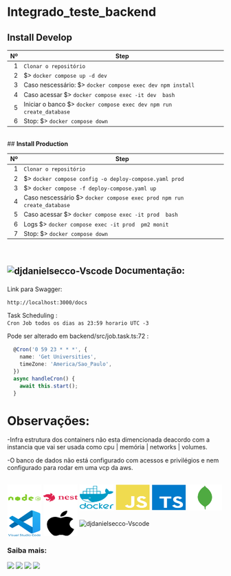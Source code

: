 # Integrado_teste_backend
## <b> Install Develop </b>


| Nº | Step  |
| ---: | ---------- |
|    1 | `Clonar o repositório `|
|    2 | $>   `docker compose up -d dev`   |
|    3 | Caso nescessário: $>  `docker compose exec dev npm install`        |
|    4 | Caso acessar $>  `docker compose exec -it dev  bash`        |
|    5 | Iniciar o banco $>  `docker compose exec dev npm run create_database`        |
|    6 | Stop: $>  `docker compose down`        |
<br>
## <b> Install Production</b>


| Nº | Step  |
| ---: | ---------- |
|    1 | `Clonar o repositório `|
|    2 | $>   `docker compose config -o deploy-compose.yaml prod`   |
|    3 | $>  `docker compose -f deploy-compose.yaml up `        |
|    4 | Caso nescessário $>  `docker compose exec prod npm run create_database`        |
|    5 | Caso acessar $>  `docker compose exec -it prod  bash`        |
|    6 | Logs $>  `docker compose exec -it prod  pm2 monit`        |
|    7 |Stop: $>  `docker compose down`  
  
<br>

##  <div><p> <img align="center" alt="djdanielsecco-Vscode" height="20" width="" src="https://avatars.githubusercontent.com/u/7658037?s=200&v=4">   <b> Documentação: </b></p></div>

Link para Swagger:
```
http://localhost:3000/docs
```

Task Scheduling :
<br>
`
Cron Job todos os dias as 23:59 horario UTC -3
`

Pode ser alterado em backend/src/job.task.ts:72 :
``` ts 
  @Cron('0 59 23 * * *', {
    name: 'Get Universities',
    timeZone: 'America/Sao_Paulo',
  })
  async handleCron() {
    await this.start();
  }
```
# Observações:
-Infra estrutura dos containers não esta dimencionada deacordo com a instancia que vai ser usada como cpu | memória | networks | volumes. 

-O banco de dados não está configurado com acessos e privilégios e nem configurado para rodar em uma vcp da aws.


<div style="display: inline_block"><br>
  <img align="center" alt="djdanielsecco-Node" height="60" width="80" src="https://raw.githubusercontent.com/devicons/devicon/master/icons/nodejs/nodejs-plain-wordmark.svg">
  <img align="center" alt="djdanielsecco-Node" height="60" width="80" src="https://raw.githubusercontent.com/devicons/devicon/master/icons/nestjs/nestjs-plain-wordmark.svg">
  <img align="center" alt="djdanielsecco-Node" height="60" width="80" src="https://raw.githubusercontent.com/devicons/devicon/master/icons/docker/docker-plain-wordmark.svg">
  <img align="center" alt="djdanielsecco-Js" height="60" width="80" src="https://raw.githubusercontent.com/devicons/devicon/master/icons/javascript/javascript-plain.svg">
  <img align="center" alt="djdanielsecco-Ts" height="60" width="80" src="https://raw.githubusercontent.com/devicons/devicon/master/icons/typescript/typescript-plain.svg">
  <img align="center" alt="djdanielsecco-Ts" height="60" width="80" src="https://raw.githubusercontent.com/devicons/devicon/master/icons/mongodb/mongodb-plain.svg">
  <img align="center" alt="djdanielsecco-Vscode" height="60" width="80" src="https://raw.githubusercontent.com/devicons/devicon/master/icons/vscode/vscode-original-wordmark.svg">
  <img align="center" alt="djdanielsecco-Vscode" height="60" width="80" src="https://raw.githubusercontent.com/devicons/devicon/master/icons/apple/apple-original.svg">
  <img align="center" alt="djdanielsecco-Vscode" height="60" width="" src="https://avatars.githubusercontent.com/u/7658037?s=200&v=4">
</div>

 ### Saiba mais:
<div> 
   <a href="https://www.linkedin.com/in/daniel-secco-zanotto-5932b532/" target="_blank"><img src="https://img.shields.io/badge/-LinkedIn-%230077B5?style=for-the-badge&logo=linkedin&logoColor=white" target="_blank"></a> 
  <a href = "mailto: djdanielsecco1@gmail.com"><img src="https://img.shields.io/badge/-Gmail-%23333?style=for-the-badge&logo=gmail&logoColor=white" target="_blank"></a>
  <a href="https://instagram.com/djdanielseccooficial" target="_blank"><img src="https://img.shields.io/badge/-Instagram-%23E4405F?style=for-the-badge&logo=instagram&logoColor=white" target="_blank"></a>
 <a href="https://twitter.com/djdanielsecco" target="_blank"><img src="https://img.shields.io/badge/Twitter-1DA1F2?style=for-the-badge&logo=twitter&logoColor=white" target="_blank"></a>


 
</div>

 
